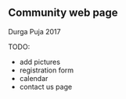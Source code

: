 
## Community web page

Durga Puja 2017

TODO: 
* add pictures
* registration form
* calendar
* contact us page

